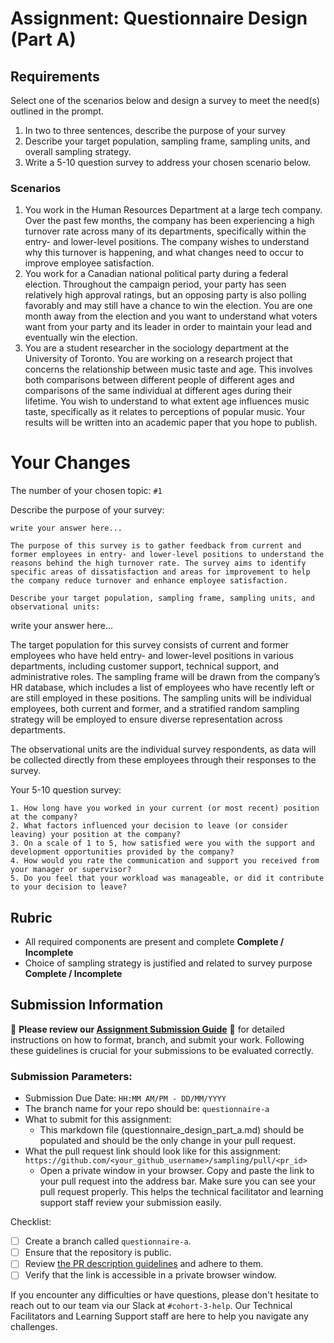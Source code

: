 # Assignment: Questionnaire Design (Part A)

## Requirements
Select one of the scenarios below and design a survey to meet the need(s) outlined in the prompt.

1.	In two to three sentences, describe the purpose of your survey
2.	Describe your target population, sampling frame, sampling units, and overall sampling strategy.
3.	Write a 5-10 question survey to address your chosen scenario below.


### Scenarios
1.	You work in the Human Resources Department at a large tech company. Over the past few months, the company has been experiencing a high turnover rate across many of its departments, specifically within the entry- and lower-level positions. The company wishes to understand why this turnover is happening, and what changes need to occur to improve employee satisfaction.
2.	You work for a Canadian national political party during a federal election. Throughout the campaign period, your party has seen relatively high approval ratings, but an opposing party is also polling favorably and may still have a chance to win the election. You are one month away from the election and you want to understand what voters want from your party and its leader in order to maintain your lead and eventually win the election.
3.	You are a student researcher in the sociology department at the University of Toronto. You are working on a research project that concerns the relationship between music taste and age. This involves both comparisons between different people of different ages and comparisons of the same individual at different ages during their lifetime. You wish to understand to what extent age influences music taste, specifically as it relates to perceptions of popular music. Your results will be written into an academic paper that you hope to publish.


# Your Changes

The number of your chosen topic: `#1 `

Describe the purpose of your survey:
```
write your answer here...

The purpose of this survey is to gather feedback from current and former employees in entry- and lower-level positions to understand the reasons behind the high turnover rate. The survey aims to identify specific areas of dissatisfaction and areas for improvement to help the company reduce turnover and enhance employee satisfaction.

Describe your target population, sampling frame, sampling units, and observational units:
```
write your answer here...

The target population for this survey consists of current and former employees who have held entry- and lower-level positions in various departments, including customer support, technical support, and administrative roles. The sampling frame will be drawn from the company’s HR database, which includes a list of employees who have recently left or are still employed in these positions. The sampling units will be individual employees, both current and former, and a stratified random sampling strategy will be employed to ensure diverse representation across departments.

The observational units are the individual survey respondents, as data will be collected directly from these employees through their responses to the survey.

Your 5-10 question survey:
```
1. How long have you worked in your current (or most recent) position at the company?
2. What factors influenced your decision to leave (or consider leaving) your position at the company? 
3. On a scale of 1 to 5, how satisfied were you with the support and development opportunities provided by the company?
4. How would you rate the communication and support you received from your manager or supervisor?
5. Do you feel that your workload was manageable, or did it contribute to your decision to leave?

```

## Rubric

-	All required components are present and complete **Complete / Incomplete**
-	Choice of sampling strategy is justified and related to survey purpose **Complete / Incomplete**

## Submission Information

🚨 **Please review our [Assignment Submission Guide](https://github.com/UofT-DSI/onboarding/blob/main/onboarding_documents/submissions.md)** 🚨 for detailed instructions on how to format, branch, and submit your work. Following these guidelines is crucial for your submissions to be evaluated correctly.

### Submission Parameters:
* Submission Due Date: `HH:MM AM/PM - DD/MM/YYYY`
* The branch name for your repo should be: `questionnaire-a`
* What to submit for this assignment:
    * This markdown file (questionnaire_design_part_a.md) should be populated and should be the only change in your pull request.
* What the pull request link should look like for this assignment: `https://github.com/<your_github_username>/sampling/pull/<pr_id>`
    * Open a private window in your browser. Copy and paste the link to your pull request into the address bar. Make sure you can see your pull request properly. This helps the technical facilitator and learning support staff review your submission easily.

Checklist:
- [ ] Create a branch called `questionnaire-a`.
- [ ] Ensure that the repository is public.
- [ ] Review [the PR description guidelines](https://github.com/UofT-DSI/onboarding/blob/main/onboarding_documents/submissions.md#guidelines-for-pull-request-descriptions) and adhere to them.
- [ ] Verify that the link is accessible in a private browser window.

If you encounter any difficulties or have questions, please don't hesitate to reach out to our team via our Slack at `#cohort-3-help`. Our Technical Facilitators and Learning Support staff are here to help you navigate any challenges.
